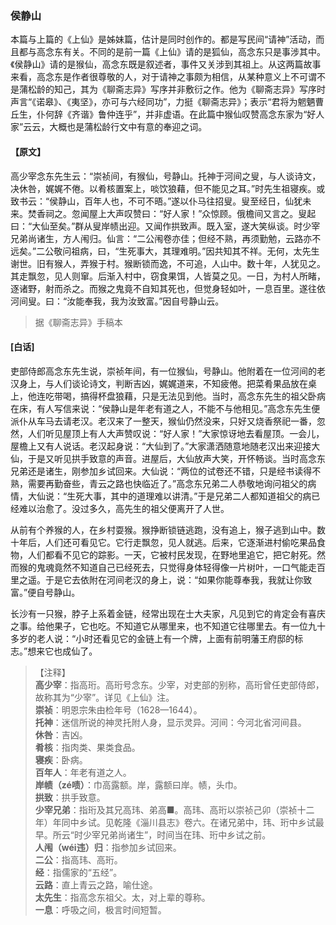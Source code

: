 <script type="text/javascript">
    var head = document.getElementsByTagName('head')[0];
    cssURL = '/public/liao.css';
    linkTag = document.createElement('link');
    linkTag.href = cssURL;
    linkTag.setAttribute('type','text/css');
    linkTag.setAttribute('rel','stylesheet');
    head.appendChild(linkTag);
</script>
### 侯静山

本篇与上篇的《上仙》是姊妹篇，估计是同时创作的。都是写民间“请神”活动，而且都与高念东有关。不同的是前一篇《上仙》请的是狐仙，高念东只是事涉其中。《侯静山》请的是猴仙，高念东既是叙述者，事件又关涉到其祖上。从这两篇故事来看，高念东是作者很尊敬的人，对于请神之事颇为相信，从某种意义上不可谓不是蒲松龄的知己，其为《聊斋志异》写序并非敷衍之作。他为《聊斋志异》写序时声言“《诺皋》、《夷坚》，亦可与六经同功”，力挺《聊斋志异》；表示“君将为魍魉曹丘生，仆何辞《齐谐》鲁仲连乎”，并非虚语。在此篇中猴仙叹赞高念东家为“好人家”云云，大概也是蒲松龄行文中有意的奉迎之词。

#### 【原文】
<section>
高少宰念东先生云：“崇祯间，有猴仙，号静山。托神于河间之叟，与人谈诗文，决休咎，娓娓不倦。以肴核置案上，啖饮狼藉，但不能见之耳。”时先生祖寝疾。或致书云：“侯静山，百年人也，不可不晤。”遂以仆马往招叟。叟至经日，仙犹未来。焚香祠之。忽闻屋上大声叹赞曰：“好人家！”众惊顾。俄檐间又言之。叟起曰：“大仙至矣。”群从叟岸帻出迎。又闻作拱致声。既入室，遂大笑纵谈。时少宰兄弟尚诸生，方人闱归。仙言：“二公闱卷亦佳；但经不熟，再须勤勉，云路亦不远矣。”二公敬问祖病，曰，“生死事大，其理难明。”因共知其不祥。无何，太先生谢世。旧有猴人，弄猴于村。猴断锁而逸，不可追，人山中。数十年，人犹见之。其走飘忽，见人则窜。后渐入村中，窃食果饵，人皆莫之见。一日，为村人所睹，逐诸野，射而杀之。而猴之鬼竟不自知其死也，但觉身轻如叶，一息百里。遂往依河间叟。曰：“汝能奉我，我为汝致富。”因自号静山云。

</section>

> 据《聊斋志异》手稿本

#### [白话]
<aside>

吏部侍郎高念东先生说，崇祯年间，有一位猴仙，号静山。他附着在一位河间的老汉身上，与人们谈论诗文，判断吉凶，娓娓道来，不知疲倦。把菜肴果品放在桌上，他连吃带喝，搞得杯盘狼藉，只是无法见到他。当时，高念东先生的祖父卧病在床，有人写信来说：“侯静山是年老有道之人，不能不与他相见。”高念东先生便派仆从车马去请老汉。老汉来了一整天，猴仙仍然没来，只好又烧香祭祀一番，忽然，人们听见屋顶上有人大声赞叹说：“好人家！”大家惊讶地去看屋顶。一会儿，屋檐上又有人说话。老汉起身说：“大仙到了。”大家潇洒随意地随老汉出来迎接大仙，于是又听见拱手致意的声音。进屋后，大仙放声大笑，开怀畅谈。当时高念东兄弟还是诸生，刚参加乡试回来。大仙说：“两位的试卷还不错，只是经书读得不熟，需要再勤奋些，青云之路也快临近了。”高念东兄弟二人恭敬地询问祖父的病情，大仙说：“生死大事，其中的道理难以讲清。”于是兄弟二人都知道祖父的病已经难以治愈了。没过多久，高先生的祖父便离开了人世。

从前有个养猴的人，在乡村耍猴。猴挣断锁链逃跑，没有追上，猴子逃到山中。数十年后，人们还可看见它。它行走飘忽，见人就逃。后来，它逐渐进村偷吃果品食物，人们都看不见它的踪影。一天，它被村民发现，在野地里追它，把它射死。然而猴的鬼魂竟然不知道自己已经死去，只觉得身体轻得像一片树叶，一口气能走百里之遥。于是它去依附在河间老汉的身上，说：“如果你能尊奉我，我就让你致富。”便自号静山。

长沙有一只猴，脖子上系着金链，经常出现在士大夫家，凡见到它的肯定会有喜庆之事。给他果子，它也吃。不知道它从哪里来，也不知道它往哪里去。有一位九十多岁的老人说：“小时还看见它的金链上有一个牌，上面有前明藩王府邸的标志。”想来它也成仙了。

</aside>

> 【注释】  
<b>高少宰</b>：指高珩。高珩号念东。少宰，对吏部的别称，高珩曾任吏部侍郎，故称其为“少宰”。详见《上仙》注。  
<b>崇祯</b>：明恩宗朱由检年号（1628—1644）。  
<b>托神</b>：迷信所说的神灵托附人身，显示灵异。河间：今河北省河间县。  
<b>休咎</b>：吉凶。  
<b>肴核</b>：指肉类、果类食品。  
<b>寝疾</b>：卧病。  
<b>百年人</b>：年老有道之人。  
<b>岸帻（zé啧）</b>：巾高露额。岸，露额曰岸。帻，头巾。  
<b>拱致</b>：拱手致意。  
<b>少宰兄弟</b>：指珩及其兄高玮、弟高■。高玮、高珩以崇祯己卯（崇祯十二年）年同中乡试。见乾隆《淄川县志》卷六。在诸兄弟中，玮、珩中乡试最早。所云“时少宰兄弟尚诸生”，时间当在玮、珩中乡试之前。  
<b>人闱（wéi违）归</b>：指参加乡试回来。  
<b>二公</b>：指高玮、高珩。  
<b>经</b>：指儒家的“五经”。  
<b>云路</b>：直上青云之路，喻仕途。  
<b>太先生</b>：指高念东祖父。太，对上辈的尊称。  
<b>一息</b>：呼吸之间，极言时间短暂。  
